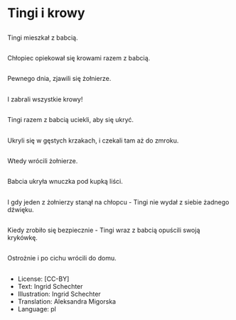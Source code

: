 # Tingi i krowy

##
Tingi mieszkał z babcią.

##
Chłopiec opiekował się krowami razem z babcią.

##
Pewnego dnia, zjawili się żołnierze.

##
I zabrali wszystkie krowy!

##
Tingi razem z babcią uciekli, aby się ukryć.

##
Ukryli się w gęstych krzakach, i czekali tam aż do zmroku.

##
Wtedy wrócili żołnierze.

##
Babcia ukryła wnuczka pod kupką liści.

##
I gdy jeden z żołnierzy stanął na chłopcu - Tingi nie wydał z siebie żadnego dźwięku.

##
Kiedy zrobiło się bezpiecznie - Tingi wraz z babcią opuścili swoją krykówkę.

##
Ostrożnie i po cichu wrócili do domu.

##
* License: [CC-BY]
* Text: Ingrid Schechter
* Illustration: Ingrid Schechter
* Translation: Aleksandra Migorska
* Language: pl
